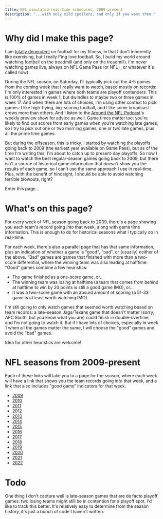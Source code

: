 ```yaml
---
title: NFL simulated-real-time schedules, 2009-present
description: "...with only mild spoilers, and only if you want them."
---
```


# Why did I make this page?

I am [totally dependent](http://rockicon.net/wp/2019/10/22/the-doctor-of-rocks-tfip-total-football-immersion-program/) on football for my fitness, in that I don't inherently like exercising, but I really f'ing love football.  So, I build my world around watching football on the treadmill (and only on the treadmill).  I'm never watching games live, always on NFL Game Pass (or NFL+, or whatever it's called now).

During the NFL season, on Saturday, I'll typically pick out the 4-5 games from the coming week that I really want to watch, based mostly on records: I'm only interested in games where both teams are playoff contenders.  This is 100% of games in week 1, but dwindles to maybe two or three games in week 17.  And when there are lots of choices, I'm using other context to pick games: I like high-flying, big-scoring football, and I like some broadcast crews more than others.  And I listen to the [Around the NFL Podcast](https://www.nfl.com/podcasts/around-the-nfl)'s weekly preview show for advice as well.   Game times matter too: you're likely to find out scores from early games when you're watching late games, so I try to pick out one or two morning games, one or two late games, plus all the prime time games.

But during the offseason, this is tricky.  I started by watching the playoffs going back to 2009 (the earliest year available on Game Pass), but as of the time I'm writing this, I'm about to catch up to present-day playoffs.  So now I want to watch the best regular-season games going back to 2009, but there isn't a source of historical game information that <i>doesn't</i> show you the results of each game, so I can't use the same approach I use in real-time.  Plus, with the benefit of hindsight, I should be able to avoid watching terrible blowouts, right?

Enter this page... 

# What's on this page?

For every week of NFL season going back to 2009, there's a page showing you each team's record going *into* that week, along with game time information.  This is enough to do for historical seasons what I typically do in real-time.

For each week, there's also a parallel page that has that same information, plus an indication of whether a game is "good", "bad", or (usually) neither of the above.  "Bad" games are games that finished with more than a two-score differential, where the winning team was also leading at halftime.  "Good" games combine a few heuristics:

* The game finished as a one-score game, or...
* The winning team was losing at halftime (a team that comes from behind at halftime to win by 20 points is still a good game IMO), or...
* It was a two-score game with an absurd amount of scoring (a 51-33 game is at least worth watching IMO).  

I'm still going to only watch games that seemed worth watching based on team records: a late-season Jags/Texans game that doesn't matter (sorry, AFC South, but you know what you are) could finish in double-overtime, and I'm not going to watch it.  But if I have lots of choices, especially in week 1 when all the games matter the same, I will choose the "good" games and avoid the "bad" games.

Idea for other heuristics are welcome!


# NFL seasons from 2009-present
    
Each of these links will take you to a page for the season, where each week will have a link that shows you the team records going *into* that week, and a link that also includes "good game" indicators for that week.

* [2009](season_2009.md)
* [2010](season_2010.md)
* [2011](season_2011.md)
* [2012](season_2012.md)
* [2013](season_2013.md)
* [2014](season_2014.md)
* [2015](season_2015.md)
* [2016](season_2016.md)
* [2017](season_2017.md)
* [2018](season_2018.md)
* [2019](season_2019.md)
* [2020](season_2020.md)
* [2021](season_2021.md)
* [2022](season_2022.md)

# Todo

One thing I don't capture well is late-season games that are de facto playoff games: two losing teams might still be in contention for a playoff spot.  I'd like to track this better.  It's relatively easy to determine from the season history, it's just a bunch of code I haven't written.

